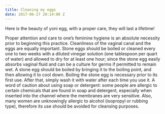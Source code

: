 ```yaml
---
title: Cleaning my eggs
date: 2017-06-27 20:14:00 Z
---
```


Here is the beauty of yoni egg, with a proper care, they will last a lifetime! 

Proper attention and care to one’s feminine hygiene is an absolute necessity prior to beginning this practice. Cleanliness of the vaginal canal and the eggs are equally important. Stone eggs should be boiled or cleaned every one to two weeks with a diluted vinegar solution (one tablespoon per quart of water) and allowed to dry for at least one hour; since the stone egg easily absorbs vaginal fluid and can be a culture for germs if permitted to remain wet. A stone egg should be boiled by bringing it to the boiling point, and then allowing it to cool down. Boiling the stone egg is necessary prior to its first use. After that, simply wash it with water after each time you use it. 
        	A word of caution about using soap or detergent: some people are allergic to certain chemicals that are found in soap and detergent, especially when inserted into the channel where the membranes are very sensitive. Also, many women are unknowingly allergic to alcohol (isopropyl or rubbing type), therefore its use should be avoided for cleansing purposes.

